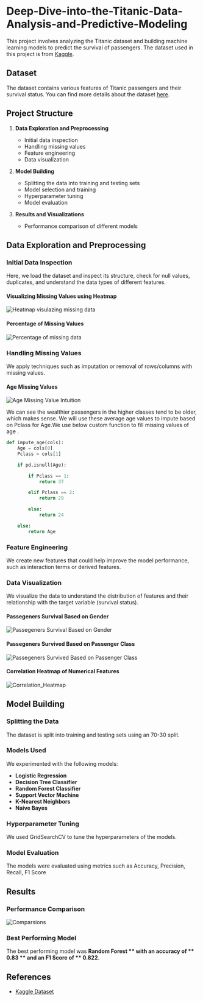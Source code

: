 # Deep-Dive-into-the-Titanic-Data-Analysis-and-Predictive-Modeling

This project involves analyzing the Titanic dataset and building machine learning models to predict the survival of passengers. The dataset used in this project is from [Kaggle](https://www.kaggle.com/c/titanic/data).

## Dataset

The dataset contains various features of Titanic passengers and their survival status. You can find more details about the dataset [here](https://www.kaggle.com/c/titanic/data).

## Project Structure

1. **Data Exploration and Preprocessing**
    - Initial data inspection
    - Handling missing values
    - Feature engineering
    - Data visualization

2. **Model Building**
    - Splitting the data into training and testing sets
    - Model selection and training
    - Hyperparameter tuning
    - Model evaluation

3. **Results and Visualizations**
    - Performance comparison of different models
    
## Data Exploration and Preprocessing

### Initial Data Inspection

Here, we load the dataset and inspect its structure, check for null values, duplicates, and understand the data types of different features.

#### Visualizing Missing Values using Heatmap
![Heatmap visulazing missing data](https://github.com/QHaider4622/Deep-Dive-into-the-Titanic-Data-Analysis-and-Predictive-Modeling/assets/79516393/6db427d3-4b78-4a0b-bf4b-395980068cdf)

#### Percentage of Missing Values
![Percentage of missing data](https://github.com/QHaider4622/Deep-Dive-into-the-Titanic-Data-Analysis-and-Predictive-Modeling/assets/79516393/e7bb2452-5791-4f8b-9d61-3490c05705b4)

### Handling Missing Values

We apply techniques such as imputation or removal of rows/columns with missing values.

#### Age Missing Values
![Age Missing Value Intuition](https://github.com/QHaider4622/Deep-Dive-into-the-Titanic-Data-Analysis-and-Predictive-Modeling/assets/79516393/dad45de7-26ff-428e-92b6-abcc458d7366)

We can see the wealthier passengers in the higher classes tend to be older, which makes sense. We will use these average age values to impute based on Pclass for Age.We use below custom function to fill missing values of age .

```python
def impute_age(cols):
    Age = cols[0]
    Pclass = cols[1]

    if pd.isnull(Age):

        if Pclass == 1:
            return 37

        elif Pclass == 2:
            return 29

        else:
            return 24

    else:
        return Age

```


### Feature Engineering

We create new features that could help improve the model performance, such as interaction terms or derived features.

### Data Visualization

We visualize the data to understand the distribution of features and their relationship with the target variable (survival status).

#### Passegeners Survival Based on Gender
![Passegeners Survival Based on Gender](https://github.com/QHaider4622/Deep-Dive-into-the-Titanic-Data-Analysis-and-Predictive-Modeling/assets/79516393/f76eb87c-bbd1-4789-a5eb-2983961d6727)


#### Passegeners Survived Based on Passenger Class
![Passegeners Survived Based on Passenger Class](https://github.com/QHaider4622/Deep-Dive-into-the-Titanic-Data-Analysis-and-Predictive-Modeling/assets/79516393/d0f71201-242e-4510-b462-cc49398d8e2c)


#### Correlation Heatmap of Numerical Features
![Correlation_Heatmap](https://github.com/QHaider4622/Deep-Dive-into-the-Titanic-Data-Analysis-and-Predictive-Modeling/assets/79516393/b96728eb-3072-4e4c-a95f-5fc945e6089a)


## Model Building

### Splitting the Data

The dataset is split into training and testing sets using an 70-30 split.

### Models Used

We experimented with the following models:
- **Logistic Regression**
- **Decision Tree Classifier**
- **Random Forest Classifier**
- **Support Vector Machine**
- **K-Nearest Neighbors**
- **Naive Bayes**

### Hyperparameter Tuning

We used GridSearchCV to tune the hyperparameters of the models.

### Model Evaluation

The models were evaluated using metrics such as Accuracy, Precision, Recall, F1 Score

## Results 

### Performance Comparison
![Comparsions](https://github.com/QHaider4622/Deep-Dive-into-the-Titanic-Data-Analysis-and-Predictive-Modeling/assets/79516393/fee2c584-7073-4537-b3d6-dd53c2efa4cb)


### Best Performing Model

The best performing model was **Random Forest ** with an accuracy of ** 0.83 ** and an F1 Score of ** 0.822**.

## References
- [Kaggle Dataset](https://www.kaggle.com/c/titanic/data)
